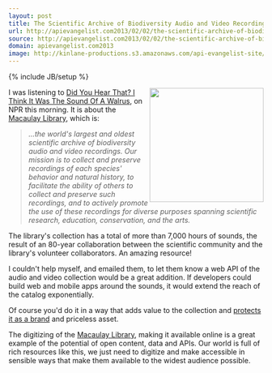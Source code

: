 ```yaml
---
layout: post
title: The Scientific Archive of Biodiversity Audio and Video Recordings Needs an API
url: http://apievangelist.com2013/02/02/the-scientific-archive-of-biodiversity-audio-and-video-recordings-needs-an-api/
source: http://apievangelist.com2013/02/02/the-scientific-archive-of-biodiversity-audio-and-video-recordings-needs-an-api/
domain: apievangelist.com2013
image: http://kinlane-productions.s3.amazonaws.com/api-evangelist-site/blog/The-Cornell-Lab-of-Ornithology-Macauay-Library.png
---
```

{% include JB/setup %}<p>
     <a href="http://macaulaylibrary.org/" target="_blank"><img src="https://s3.amazonaws.com/kinlane-productions/api-evangelist/macaulay-library/The-Cornell-Lab-of-Ornithology-Macauay-Library.png"  width="225" align="right" /></a>
</p>
<p>
     I was listening to <a href="http://www.npr.org/2013/02/02/170849125/did-you-hear-that-i-think-it-was-the-sound-of-a-walrus" target="_blank">Did You Hear That? I Think It Was The Sound Of A Walrus</a>, on NPR this morning. It is about the <a href="http://macaulaylibrary.org/" target="_blank">Macaulay Library</a>, which is:
</p>
<blockquote>
     <em>...the world's largest and oldest scientific archive of biodiversity audio and video recordings. Our mission is to collect and preserve recordings of each species' behavior and natural history, to facilitate the ability of others to collect and preserve such recordings, and to actively promote the use of these recordings for diverse purposes spanning scientific research, education, conservation, and the arts.</em>
</blockquote>
<p>
     The library's collection has a total of more than 7,000 hours of sounds, the result of an 80-year collaboration between the scientific community and the library's volunteer collaborators. An amazing resource!
</p>
<p>
     I couldn't help myself, and emailed them, to let them know a web API of the audio and video collection would be a great addition. If developers could build web and mobile apps around the sounds, it would extend the reach of the catalog exponentially.
</p>
<p>
     Of course you'd do it in a way that adds value to the collection and <a title="protect it as a brand" href="/2013/01/29/protecting-your-brand-with-api-branding-guidelines/">protects it as a brand</a> and priceless asset.
</p>
<p>
     The digitizing of the <a href="http://macaulaylibrary.org/" target="_blank">Macaulay Library</a>, making it available online is a great example of the potential of open content, data and APIs. Our world is full of rich resources like this, we just need to digitize and make accessible in sensible ways that make them available to the widest audience possible.
</p>
